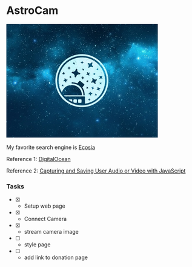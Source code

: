 # AstroCam

![Our Logo](public/assets/astrologo.jpg)

My favorite search engine is [Ecosia](https://www.ecosia.org/?c=en)

Reference 1: [DigitalOcean](https://www.digitalocean.com/community/tutorials/front-and-rear-camera-access-with-javascripts-getusermedia)

Reference 2: [Capturing and Saving User Audio or Video with JavaScript](https://www.youtube.com/watch?v=K6L38xk2rkk)

### Tasks

- [x] - Setup web page
- [x] - Connect Camera
- [x] - stream camera image
- [ ] - style page
- [ ] - add link to donation page
